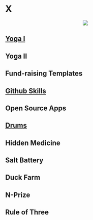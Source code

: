 <h1 "align="center"> 
  X
</h1>
<p align="center">
  <img src="https://i.imgur.com/rw9rqgd.jpeg">
  </p>

## [Yoga I](https://www.youtube.com/playlist?list=PLlOx95m4hh_8x7HAhzzRPj_7_QdszZ3Fp)

## Yoga II

## Fund-raising Templates

## [Github Skills](https://www.youtube.com/playlist?list=PLlOx95m4hh_84EOOdJeBLR1XM4MXICnB8)

## Open Source Apps

## [Drums](https://www.youtube.com/playlist?list=PLlOx95m4hh__VQy-PTkFvafMyAl1jom42) 

## Hidden Medicine

## Salt Battery

## Duck Farm

## N-Prize

## Rule of Three
